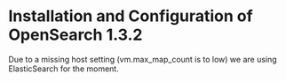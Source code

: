 # Installation and Configuration of OpenSearch 1.3.2

Due to a missing host setting (vm.max_map_count is to low) we are using ElasticSearch for the moment.
